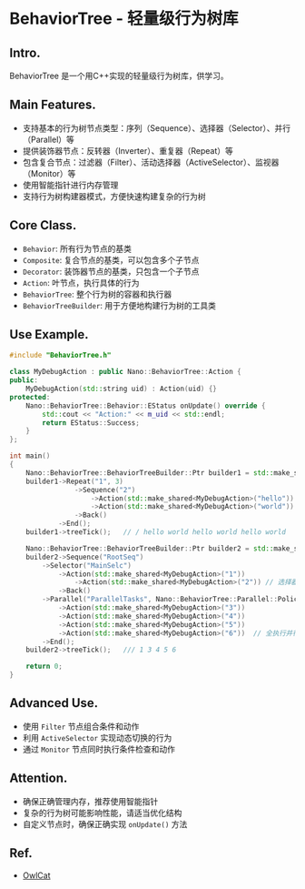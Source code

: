 # BehaviorTree - 轻量级行为树库

## Intro.

BehaviorTree 是一个用C++实现的轻量级行为树库，供学习。

## Main Features.

- 支持基本的行为树节点类型：序列（Sequence）、选择器（Selector）、并行（Parallel）等
- 提供装饰器节点：反转器（Inverter）、重复器（Repeat）等
- 包含复合节点：过滤器（Filter）、活动选择器（ActiveSelector）、监视器（Monitor）等
- 使用智能指针进行内存管理
- 支持行为树构建器模式，方便快速构建复杂的行为树

## Core Class.

- `Behavior`: 所有行为节点的基类
- `Composite`: 复合节点的基类，可以包含多个子节点
- `Decorator`: 装饰器节点的基类，只包含一个子节点
- `Action`: 叶节点，执行具体的行为
- `BehaviorTree`: 整个行为树的容器和执行器
- `BehaviorTreeBuilder`: 用于方便地构建行为树的工具类

## Use Example.

```cpp
#include "BehaviorTree.h"

class MyDebugAction : public Nano::BehaviorTree::Action {
public:
	MyDebugAction(std::string uid) : Action(uid) {}
protected:
	Nano::BehaviorTree::Behavior::EStatus onUpdate() override {
		std::cout << "Action:" << m_uid << std::endl;
		return EStatus::Success;
	}
};

int main()
{
	Nano::BehaviorTree::BehaviorTreeBuilder::Ptr builder1 = std::make_shared<Nano::BehaviorTree::BehaviorTreeBuilder>();
	builder1->Repeat("1", 3)
				->Sequence("2")
					->Action(std::make_shared<MyDebugAction>("hello"))
					->Action(std::make_shared<MyDebugAction>("world"))
				->Back()
			->End();
	builder1->treeTick();	// / hello world hello world hello world

	Nano::BehaviorTree::BehaviorTreeBuilder::Ptr builder2 = std::make_shared<Nano::BehaviorTree::BehaviorTreeBuilder>();
	builder2->Sequence("RootSeq")
		->Selector("MainSelc")
			->Action(std::make_shared<MyDebugAction>("1"))
				->Action(std::make_shared<MyDebugAction>("2")) // 选择器下不执行
			->Back()
		->Parallel("ParallelTasks", Nano::BehaviorTree::Parallel::Policy::RequireAll, Nano::BehaviorTree::Parallel::Policy::RequireOne)
			->Action(std::make_shared<MyDebugAction>("3"))	
			->Action(std::make_shared<MyDebugAction>("4"))
			->Action(std::make_shared<MyDebugAction>("5"))
			->Action(std::make_shared<MyDebugAction>("6"))	// 全执行并行器
		->End();
	builder2->treeTick();	/// 1 3 4 5 6

	return 0;
}
```

## Advanced Use.

- 使用 `Filter` 节点组合条件和动作
- 利用 `ActiveSelector` 实现动态切换的行为
- 通过 `Monitor` 节点同时执行条件检查和动作

## Attention.

- 确保正确管理内存，推荐使用智能指针
- 复杂的行为树可能影响性能，请适当优化结构
- 自定义节点时，确保正确实现 `onUpdate()` 方法

## Ref.

- [OwlCat](https://www.cnblogs.com/OwlCat/p/17871494.html)